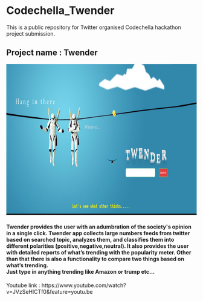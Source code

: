 <h1> Codechella_Twender </h1>
This is a public repository for Twitter organised Codechella hackathon project submission.

<h2> Project name : Twender </h2>

<img src="Selection_008.png" width="700" height="400" title="hover text">

<h4>Twender provides the user with an adumbration of the society's opinion in a single click.
Twender app collects large numbers feeds from twitter based on searched topic, analyzes them, and classifies them into different polarities (positive,negative,neutral). It also provides the user with detailed reports of what’s trending with the popularity meter. Other than that there is also a functionality to compare two things based on what’s trending.<br>
Just type in anything trending like Amazon or trump etc...</h4>

<p> Youtube link : https://www.youtube.com/watch?v=JVzSeHlCTf0&feature=youtu.be </p>

